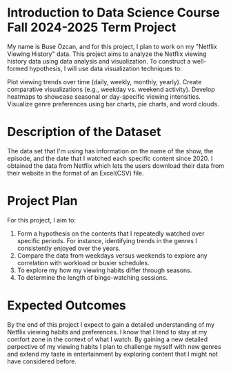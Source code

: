 # Introduction to Data Science Course Fall 2024-2025 Term Project
My name is Buse Özcan, and for this project, I plan to work on my "Netflix Viewing History" data. This project aims to analyze the Netflix viewing history data using data analysis and  visualization.
To construct a well-formed hypothesis, I will use data visualization techniques to:

Plot viewing trends over time (daily, weekly, monthly, yearly).
Create comparative visualizations (e.g., weekday vs. weekend activity).
Develop heatmaps to showcase seasonal or day-specific viewing intensities.
Visualize genre preferences using bar charts, pie charts, and word clouds.

# Description of the Dataset 
The data set that I'm using has information on the name of the show, the episode, and the date that I watched each specific content since 2020. I obtained the data from Netflix which lets the users download their data from their website in the format of an Excel(CSV) file. 

# Project Plan
For this project, I aim to:
1) Form a hypothesis on the contents that I repeatedly watched over  specific periods. For instance, identifying trends in the genres I consistently enjoyed over the years.
2) Compare the data from weekdays versus weekends to explore any correlation with workload or busier schedules.
3) To explore my how my viewing habits differ through seasons.
4) To determine the length of binge-watching sessions.


# Expected Outcomes

By the end of this project I expect to gain a detailed understanding of my Netflix viewing habits and preferences. I know that I tend to stay at my comfort zone in the context of what I watch. By gaining a new detailed perpective of my viewing habits I plan to challenge myself with new genres and extend my taste in entertainment by exploring content that I might not have considered before. 
